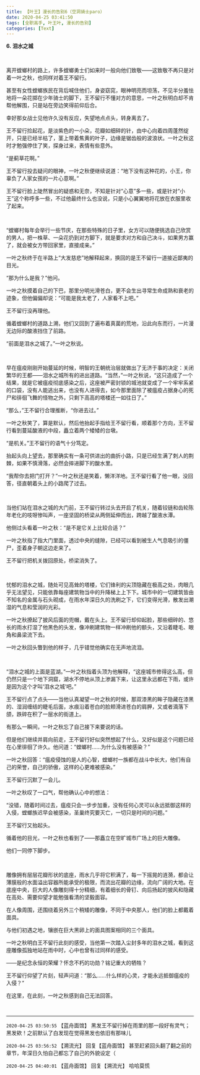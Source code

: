```yaml
---
title: 【叶王】漫长的告别6（空洞骑士paro）
date: 2020-04-25 03:41:50
tags: [全职高手, 叶王叶, 漫长的告别]
categories: [Text]
---
```


<p><strong>6.&nbsp;泪水之城</strong></p> 

<p><strong><br /></strong></p> 
<p>离开螳螂村的路上，许多螳螂勇士们如来时一般向他们致敬——这致敬不再只是对着一叶之秋，也同样对着王不留行。</p> 
<p>甚至有女性螳螂族民在背后喊住他们，身姿窈窕，眼神明亮而坦荡，不见半分羞怯地将一朵花掷在少年骑士的脚下，王不留行不懂对方的意思，一叶之秋明白却不肯帮他解围，只是站在旁边笑得前仰后合。</p> 
<p>幸好那女战士见他许久没有反应，失望地点点头，转身离去了。</p> 
<p>王不留行捡起花，是淡紫色的一小朵，花瓣如细碎的针，由中心向着四周蓬然绽开，只是已经半枯了，茎上带着焦黄的叶子，边缘是锯齿般的波浪状。一叶之秋这时才勉强停住了笑，探身过来，表情有些意外。</p> 
<p>“是蓟草花啊。”</p> 
<p>王不留行投去疑问的眼神，一叶之秋便继续说道：“地下没有这种花的，小王，你辜负了人家女孩的一片心意啊。”</p> 
<p>王不留行脸上陡然冒出的疑惑和无奈，不知是针对“心意”多一些，或是针对“小王”这个称呼多一些，不过他最终什么也没说，只是小心翼翼地将花放在衣服里收了起来。</p> 
<p>&nbsp;</p> 
<p>“螳螂村每年会举行一些节庆，在那些特殊的日子里，女方可以随便挑选自己欣赏的男人，把一株草、一朵花扔到对方脚下，就是要求对方和自己决斗，如果男方赢了，就会被女方带回家里，直接成亲。”</p> 
<p>一叶之秋终于在半路上“大发慈悲”地解释起来，换回的是王不留行一道接近鄙夷的目光。</p> 
<p>“那为什么是我？”他问。</p> 
<p>一叶之秋摸着自己的下巴，那里分明光滑苍白，更不会生出寻常生命成熟和衰老的迹象，但他偏偏却说：“可能是我太老了，人家看不上吧。”</p> 
<p>王不留行没再理他。</p> 
<p>循着螳螂村的道路上溯，他们又回到了遍布着真菌的荒地，沿此向东而行，一片漫无边际的酸液挡住了前路。</p> 
<p>“前面是泪水之城了。”一叶之秋说。</p> 
<p>&nbsp;</p> 
<p>早在瘟疫刚刚开始蔓延的时候，明智的王朝统治层就做出了无济于事的决定：关闭繁华的王都——泪水之城所有的进出道路。“当然，”一叶之秋说，“这只造成了一个结果，就是它被瘟疫彻底感染之后，这座被严密封锁的城池就变成了一个牢牢系紧的口袋，没有人能逃出来，也没有人进得去，如今那里面除了被瘟疫占据身心的死尸和徘徊飞舞的怪物之外，只剩下高高的塔楼还一如往日了。”</p> 
<p>“那么，”王不留行合理推断，“你进去过。”</p> 
<p>一叶之秋笑了，算是默认，然后他抬起手指给王不留行看，顺着那个方向，王不留行看到蔓延酸液的中段，矗立着两个矮矮的台墩。</p> 
<p>“是机关。”王不留行的语气十分笃定。</p> 
<p>抬起头向上望去，那里确实有一条可供进出的曲折小路，只是已经生满了刺人的荆棘，如果不慎滑落，必然会摔进脚下的酸水里。</p> 
<p>“我帮你去把门打开？”一叶之秋还是笑着，懒洋洋地。王不留行看了他一眼，没回答，径直朝着头上的小路爬了过去。</p> 
<p>&nbsp;</p> 
<p>当他们站在泪水之城的大门前，王不留行转过头去开启了机关，随着铰链和齿轮陈年老化的吱呀惨叫声，一座坚固的桥梁从两侧延伸而出，跨越了酸液水潭。</p> 
<p>他侧过头看着一叶之秋：“是不是它关上比较合适？”</p> 
<p>一叶之秋指了指大门里面，透过中央的缝隙，已经可以看到被生人气息吸引的僵尸，歪着身子朝这边走来了。</p> 
<p>王不留行把机关拨回原处，桥梁消失了。</p> 
<p>&nbsp;</p> 
<p>忧郁的泪水之城，随处可见高耸的塔楼，它们锋利的尖顶隐藏在极高之处，肉眼几乎无法望见，只能依靠每座建筑物当中的升降梯上上下下。城市中的一切建筑皆由不知名的金属与石头砌成，在雨水年深日久的洗刷之下，它们变得光滑，散发出潮湿的气息和莹润的光彩。</p> 
<p>一叶之秋撩起了披风后面的兜帽，戴在头上。王不留行却仰起脸，那些细碎的、悠长的雨水打湿了他黑色的头发，像冲刷建筑物一样冲刷他的额头，又沿着睫毛、眼角和鼻梁流下去。</p> 
<p>一叶之秋回头瞥到他的样子，几乎错觉他确实在无声地流泪。</p> 
<p>&nbsp;</p> 
<p>“泪水之城的上面是蓝湖。”一叶之秋指着头顶为他解释，“这座城市修得这么高，但仍然只是一个地下洞窟，湖水不停地从顶上渗漏下来，让这里永远都在下雨，或许是因为这个才叫‘泪水之城’吧。”</p> 
<p>王不留行点了点头——当他认真凝望一叶之秋的时候，那双漆黑的眸子隐藏在漆黑的、湿润缠结的睫毛后面，水痕沿着苍白的脸颊滑进苍白的肩胛，又或者滴落下颌，跌碎在积了一层水的街道上。</p> 
<p>有那么一瞬间，一叶之秋忘了自己接下来要说的话。</p> 
<p>但是他们继续并肩向前走，王不留行好似突然想起了什么，又好似是这个问题已经在心里徘徊了许久。他问道：“螳螂村……为什么没有被感染？”</p> 
<p>一叶之秋回答：“瘟疫侵蚀的是人的心智，螳螂村一族都在战斗中长大，他们有自己的荣誉，自己的骄傲，这样的心更难被感染。”</p> 
<p>王不留行沉默了一会儿。</p> 
<p>一叶之秋叹了一口气，帮他确认心中的想法：</p> 
<p>“没错，随着时间过去，瘟疫只会一步步加重，没有任何心灵可以永远抵御这样的入侵，螳螂族迟早会被感染，圣巢终究要灭亡，一切只是时间的问题。”</p> 
<p>王不留行又抬起头。</p> 
<p>循着他的目光，一叶之秋也看到了——那矗立在空旷城市广场上的巨大雕像。</p> 
<p>他们一同停下脚步。</p> 
<p>&nbsp;</p> 
<p>雕像拥有层层花瓣形状的底座，雨水几乎将它积满了，每一下摇晃的涟漪，都会让薄膜般的水面溢出容器所能承受的极限，而流出花瓣的边缘，流向广阔的大地。在底座中央，巨大的人像雕刻得十分精细，有着细长的骨钉、向后扬起的披风和隐藏在高处、需要仰望才能勉强看清的坚毅面容。</p> 
<p>在人像周围，还围绕着另外三个稍矮的雕像，不同于中央那人，他们的脸上都戴着面具。</p> 
<p>与他们初遇之地，镶嵌在巨大黑卵上的面具图案相同的三个面具。</p> 
<p>一叶之秋明白王不留行此刻的感受，当他第一次踏入尘封多年的泪水之城，看到这座雕像孤独地站在雨中时，心中也曾有过同样的感受。</p> 
<p>——是纪念永恒的荣耀？怀念不朽的功勋？铭记重大的牺牲？</p> 
<p>王不留行仰望了片刻，轻声问道：“那么……什么样的心灵，才能永远抵御瘟疫的入侵？”</p> 
<p>在这里，在此刻，一叶之秋感到自己无法回答。</p> 
<p><br /></p>

<!-- more -->

---

`2020-04-25 03:50:55` 【蓝舟面馆】 黑发王不留行掉在雨里的那一段好有灵气；黑发欸！之前默认了白发现在觉得黑发也依旧有那味儿

`2020-04-25 03:56:52` 【溯流光】 回复【蓝舟面馆】 甚至赶紧回头翻了翻之前的章节，年深日久怕自己都忘了自己的外貌设定（

`2020-04-25 04:40:01` 【蓝舟面馆】 回复【溯流光】 哈哈莫慌
